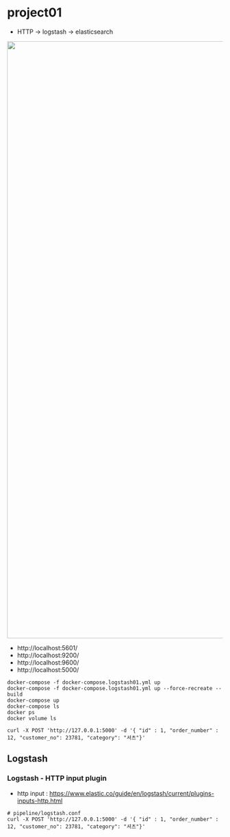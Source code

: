 # project01

- HTTP -> logstash -> elasticsearch
<img width="1391" alt="" src="https://user-images.githubusercontent.com/11022719/86531791-444c2400-beff-11ea-9690-0d10ea640514.png">

- http://localhost:5601/
- http://localhost:9200/
- http://localhost:9600/
- http://localhost:5000/

```
docker-compose -f docker-compose.logstash01.yml up
docker-compose -f docker-compose.logstash01.yml up --force-recreate --build 
docker-compose up
docker-compose ls
docker ps
docker volume ls

curl -X POST 'http://127.0.0.1:5000' -d '{ "id" : 1, "order_number" : 12, "customer_no": 23781, "category": "셔츠"}'
```

## Logstash

### Logstash - HTTP input plugin
- http input : https://www.elastic.co/guide/en/logstash/current/plugins-inputs-http.html

```
# pipeline/logstash.conf
curl -X POST 'http://127.0.0.1:5000' -d '{ "id" : 1, "order_number" : 12, "customer_no": 23781, "category": "셔츠"}'
```
